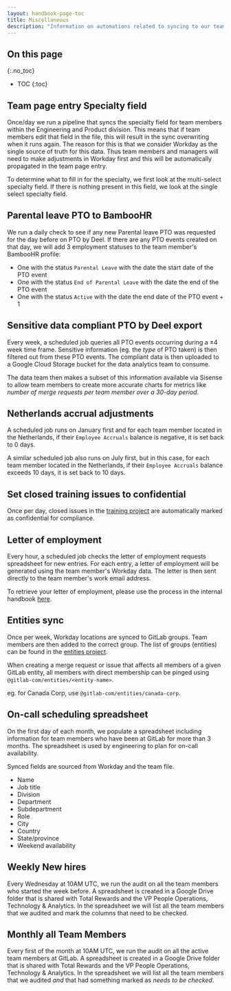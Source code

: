 ```yaml
---
layout: handbook-page-toc
title: Miscellaneous
description: "Information on automations related to syncing to our team page, job families, and more."
---
```


## On this page

{:.no_toc}

- TOC
{:toc}

## Team page entry Specialty field

Once/day we run a pipeline that syncs the specialty field for team members within the Engineering and Product division. This means that if team members edit that field in the file, this will result in the sync overwriting when it runs again. The reason for this is that we consider Workday as the single source of truth for this data. Thus team members and managers will need to make adjustments in Workday first and this will be automatically propagated in the team page entry.

To determine what to fill in for the specialty, we first look at the multi-select specialty field. If there is nothing present in
this field, we look at the single select specialty field.

## Parental leave PTO to BambooHR

We run a daily check to see if any new Parental leave PTO was requested for the day before on PTO by Deel. If there are any PTO events created on that day, we will add 3 employment statuses to the team member's BambooHR profile:

- One with the status `Parental Leave` with the date the start date of the PTO event
- One with the status `End of Parental Leave` with the date the end of the PTO event
- One with the status `Active` with the date the end date of the PTO event + 1

## Sensitive data compliant PTO by Deel export

Every week, a scheduled job queries all PTO events occurring during a ±4 week time frame. Sensitive information (eg. the _type_ of PTO taken) is then filtered out from these PTO events. The compliant data is then uploaded to a Google Cloud Storage bucket for the data analytics team to consume.

The data team then makes a subset of this information available via Sisense to allow team members to create more accurate charts for metrics like _number of merge requests per team member over a 30-day period_.

## Netherlands accrual adjustments

A scheduled job runs on January first and for each team member located in the Netherlands, if their `Employee Accruals` balance is negative, it is set back to 0 days.

A similar scheduled job also runs on July first, but in this case, for each team member located in the Netherlands, if their `Employee Accruals` balance exceeds 10 days, it is set back to 10 days.

## Set closed training issues to confidential

Once per day, closed issues in the [training project](https://gitlab.com/gitlab-com/people-group/Training) are automatically marked as confidential for compliance.

## Letter of employment

Every hour, a scheduled job checks the letter of employment requests spreadsheet for new entries. For each entry, a letter of employment will be generated using the team member's Workday data. The letter is then sent directly to the team member's work email address.

To retrieve your letter of employment, please use the process in the internal handbook [here](https://internal-handbook.gitlab.io/handbook/people-group/people-operations/people-connect/frequently_requested/#letter-of-employment).

## Entities sync

Once per week, Workday locations are synced to GitLab groups. Team members are then added to the correct group. The list of groups (entities) can be found in the [entities project](https://gitlab.com/gitlab-com/entities).

When creating a merge request or issue that affects all members of a given GitLab entity, all members with direct membership can be pinged using `@gitlab-com/entities/<entity-name>`.

eg. for Canada Corp, use `@gitlab-com/entities/canada-corp`.

## On-call scheduling spreadsheet

On the first day of each month, we populate a spreadsheet including information for team members who have been at GitLab for more than 3 months. The spreadsheet is used by engineering to plan for on-call availability.

Synced fields are sourced from Workday and the team file.

- Name
- Job title
- Division
- Department
- Subdepartment
- Role
- City
- Country
- State/province
- Weekend availability

## Weekly New hires
Every Wednesday at 10AM UTC, we run the audit on all the team members who started the week before. A spreadsheet is created 
in a Google Drive folder that is shared with Total Rewards and the VP People Operations, Technology & Analytics. In the
spreadsheet we will list all the team members that we audited and mark the columns that need to be checked.

## Monthly all Team Members
Every first of the month at 10AM UTC, we run the audit on all the active team members at GitLab. A spreadsheet is created 
in a Google Drive folder that is shared with Total Rewards and the VP People Operations, Technology & Analytics. In the spreadsheet
we will list all the team members that we audited _and_ that had something marked as _needs to be checked_.
